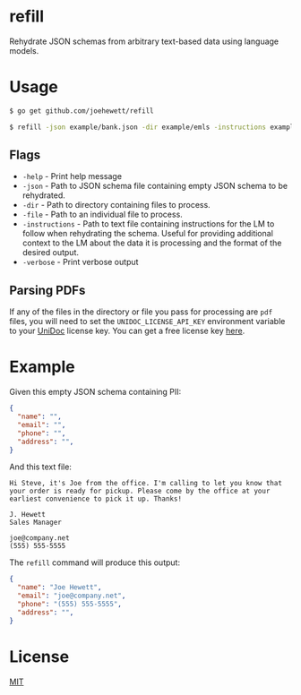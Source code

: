 # refill

Rehydrate JSON schemas from arbitrary text-based data using language models.

# Usage

```sh
$ go get github.com/joehewett/refill
```

```sh
$ refill -json example/bank.json -dir example/emls -instructions example/instructions.txt -verbose
```

## Flags
- `-help` - Print help message
- `-json` - Path to JSON schema file containing empty JSON schema to be rehydrated.
- `-dir` - Path to directory containing files to process.
- `-file` - Path to an individual file to process.
- `-instructions` - Path to text file containing instructions for the LM to follow when rehydrating the schema. Useful for providing additional context to the LM about the data it is processing and the format of the desired output.
- `-verbose` - Print verbose output

## Parsing PDFs
If any of the files in the directory or file you pass for processing are `pdf` files, you will need to set the `UNIDOC_LICENSE_API_KEY` environment variable to your [UniDoc](https://unidoc.io/) license key. You can get a free license key [here](https://unidoc.io/).

# Example

Given this empty JSON schema containing PII:

```json
{
  "name": "",
  "email": "",
  "phone": "",
  "address": "",
}
```

And this text file:
```
Hi Steve, it's Joe from the office. I'm calling to let you know that your order is ready for pickup. Please come by the office at your earliest convenience to pick it up. Thanks!

J. Hewett
Sales Manager

joe@company.net
(555) 555-5555
```

The `refill` command will produce this output:

```json
{
  "name": "Joe Hewett",
  "email": "joe@company.net",
  "phone": "(555) 555-5555",
  "address": "",
}
```

# License

[MIT](LICENSE)
